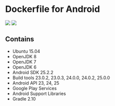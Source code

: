 # Dockerfile for Android
[![](https://images.microbadger.com/badges/version/futabooo/dockerfile-android.svg)](https://microbadger.com/images/futabooo/dockerfile-android "Get your own version badge on microbadger.com")
[![](https://images.microbadger.com/badges/image/futabooo/dockerfile-android.svg)](https://microbadger.com/images/futabooo/dockerfile-android "Get your own image badge on microbadger.com")

## Contains
- Ubuntu 15.04
- OpenJDK 8
- OpenJDK 7
- OpenJDK 6
- Android SDK 25.2.2
- Build tools 23.0.2, 23.0.3, 24.0.0, 24.0.2, 25.0.0
- Android API 23, 24, 25
- Google Play Services
- Android Support Libraries
- Gradle 2.10
